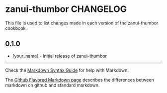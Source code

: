 zanui-thumbor CHANGELOG
=======================

This file is used to list changes made in each version of the zanui-thumbor cookbook.

0.1.0
-----
- [your_name] - Initial release of zanui-thumbor

- - -
Check the [Markdown Syntax Guide](http://daringfireball.net/projects/markdown/syntax) for help with Markdown.

The [Github Flavored Markdown page](http://github.github.com/github-flavored-markdown/) describes the differences between markdown on github and standard markdown.
